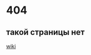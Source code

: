 # 404
## такой страницы нет

[wiki](https://github.com/ivlev/ivlev.github.io/wiki#ivlevgithubio-wiki)
